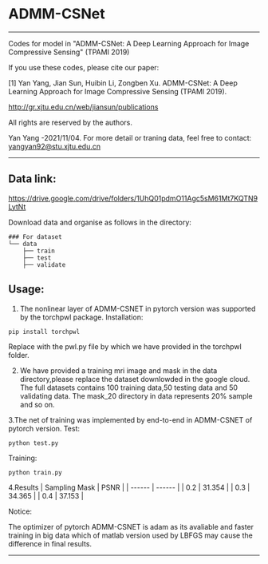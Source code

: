 # ADMM-CSNet

***********************************************************************************************************

Codes for model in "ADMM-CSNet: A Deep Learning Approach for Image Compressive Sensing" (TPAMI 2019)
 
If you use these codes, please cite our paper:

[1] Yan Yang, Jian Sun, Huibin Li, Zongben Xu. ADMM-CSNet: A Deep Learning Approach for Image Compressive Sensing (TPAMI 2019).

http://gr.xjtu.edu.cn/web/jiansun/publications

All rights are reserved by the authors.

Yan Yang -2021/11/04. For more detail or traning data, feel free to contact: yangyan92@stu.xjtu.edu.cn


***********************************************************************************************************



## Data link: 
https://drive.google.com/drive/folders/1UhQ01pdmO11Agc5sM61Mt7KQTN9LytNt

Download data and organise as follows in the directory:
```
### For dataset         
└── data
    ├── train
    ├── test
    ├── validate
```
## Usage:

1. The nonlinear layer of ADMM-CSNET in pytorch version was supported by the torchpwl package.
Installation:

```
pip install torchpwl
```

Replace with the pwl.py file by which we have provided in the torchpwl folder.


2. We have provided a training mri image and mask in the data directory,please replace the dataset downlowded in the google cloud.
   The full datasets contains 100 training data,50 testing data and 50 validating data.
   The mask_20 directory in data represents 20% sample and so on.

3.The net of training was implemented by end-to-end in ADMM-CSNET of pytorch version.
Test:

```
python test.py
```

Training:

```
python train.py
```

4.Results
| Sampling Mask | PSNR |
| ------ | ------ |
| 0.2 | 31.354 |
| 0.3 | 34.365 |
| 0.4 | 37.153 |

Notice:

The optimizer of pytorch ADMM-CSNET is adam as its avaliable and faster training in big data which of matlab version used by LBFGS may cause the difference in final results.
***********************************************************************************************************
